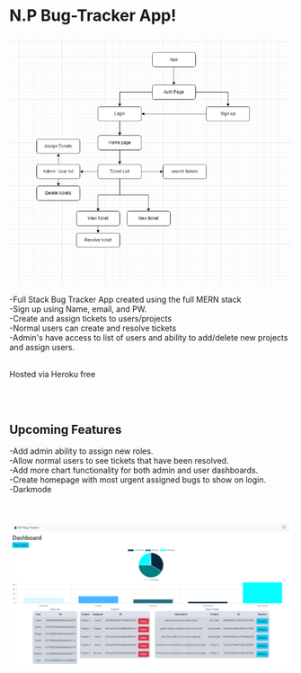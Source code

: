 <h1>N.P Bug-Tracker App!</h1>

![N.P Bug-Tracker wireframe](https://raw.githubusercontent.com/JustTheNorm/Bug-Tracker/main/public/wireframe.png)

-Full Stack Bug Tracker App created using the full MERN stack
<br/>
-Sign up using Name, email, and PW. <br/>
-Create and assign tickets to users/projects
<br/>
-Normal users can create and resolve tickets
<br/>
-Admin's have access to list of users and ability to add/delete new projects and assign users. 
<br/><br/>



Hosted via Heroku free

<br/><br/>



<h2>Upcoming Features</h2>

-Add admin ability to assign new roles. <br/>
-Allow normal users to see tickets that have been resolved. <br/>
-Add more chart functionality for both admin and user dashboards. <br/>
-Create homepage with most urgent assigned bugs to show on login. <br/>
-Darkmode
<br/>
<br/>
<br/>



![N.P Bug-Tracker](https://raw.githubusercontent.com/JustTheNorm/Bug-Tracker/main/public/npbugtracker.png)
